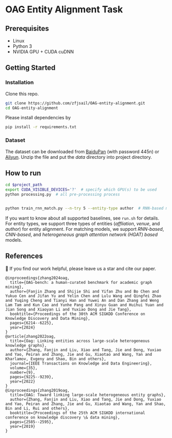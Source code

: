# OAG Entity Alignment Task

## Prerequisites

- Linux
- Python 3
- NVIDIA GPU + CUDA cuDNN

## Getting Started

### Installation

Clone this repo.

```bash
git clone https://github.com/zfjsail/OAG-entity-alignment.git
cd OAG-entity-alignment
```

Please install dependencies by

```bash
pip install -r requirements.txt
```

### Dataset

The dataset can be downloaded from [BaiduPan](https://pan.baidu.com/s/1n9kq3d-mJ0y1k7K4Bei-9g) (with password 445n) or [Aliyun](https://open-data-set.oss-cn-beijing.aliyuncs.com/oag-benchmark/entity-matching/el_data.zip). Unzip the file and put the _data_ directory into project directory.

## How to run
```bash
cd $project_path
export CUDA_VISIBLE_DEVICES='?'  # specify which GPU(s) to be used
python processing.py  # all pre-processing process


python train_rnn_match.py --n-try 5 --entity-type author  # RNN-based matching model for author alignment
```

If you want to know about all supported baselines, see ```run.sh``` for details.
For entity types, we support three types of entities (*affliation*, *venue*, and *author*) for entity alignment.
For matching models, we support *RNN-based*, *CNN-based*, and *heterogeneous graph attention network (HGAT) based* models.

## References
🌟 If you find our work helpful, please leave us a star and cite our paper.
```
@inproceedings{zhang2024oag,
  title={OAG-bench: a human-curated benchmark for academic graph mining},
  author={Fanjin Zhang and Shijie Shi and Yifan Zhu and Bo Chen and Yukuo Cen and Jifan Yu and Yelin Chen and Lulu Wang and Qingfei Zhao and Yuqing Cheng and Tianyi Han and Yuwei An and Dan Zhang and Weng Lam Tam and Kun Cao and Yunhe Pang and Xinyu Guan and Huihui Yuan and Jian Song and Xiaoyan Li and Yuxiao Dong and Jie Tang},
  booktitle={Proceedings of the 30th ACM SIGKDD Conference on Knowledge Discovery and Data Mining},
  pages={6214--6225},
  year={2024}
}
@article{zhang2022oag,
  title={Oag: Linking entities across large-scale heterogeneous knowledge graphs},
  author={Zhang, Fanjin and Liu, Xiao and Tang, Jie and Dong, Yuxiao and Yao, Peiran and Zhang, Jie and Gu, Xiaotao and Wang, Yan and Kharlamov, Evgeny and Shao, Bin and others},
  journal={IEEE Transactions on Knowledge and Data Engineering},
  volume={35},
  number={9},
  pages={9225--9239},
  year={2022}
}
@inproceedings{zhang2019oag,
  title={OAG: Toward linking large-scale heterogeneous entity graphs},
  author={Zhang, Fanjin and Liu, Xiao and Tang, Jie and Dong, Yuxiao and Yao, Peiran and Zhang, Jie and Gu, Xiaotao and Wang, Yan and Shao, Bin and Li, Rui and others},
  booktitle={Proceedings of the 25th ACM SIGKDD international conference on knowledge discovery \& data mining},
  pages={2585--2595},
  year={2019}
}
```
